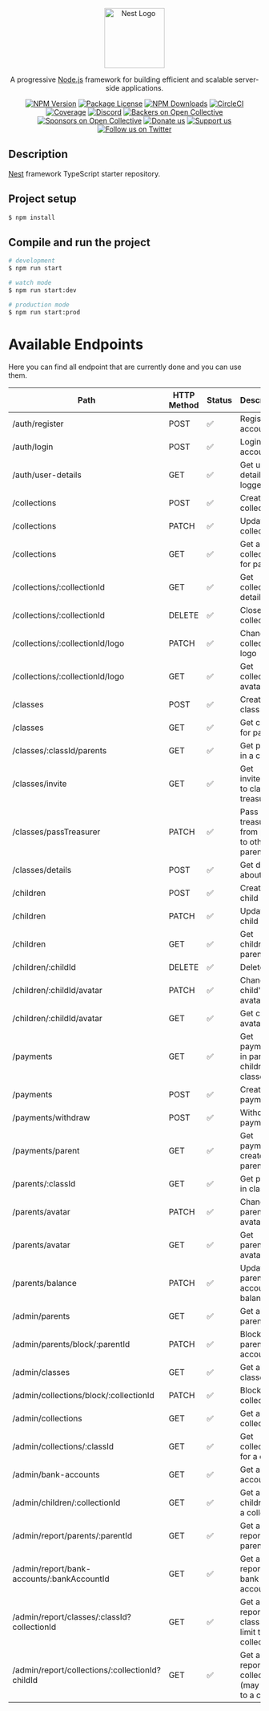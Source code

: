 <p align="center">
  <a href="http://nestjs.com/" target="blank"><img src="https://nestjs.com/img/logo-small.svg" width="120" alt="Nest Logo" /></a>
</p>

[circleci-image]: https://img.shields.io/circleci/build/github/nestjs/nest/master?token=abc123def456
[circleci-url]: https://circleci.com/gh/nestjs/nest

  <p align="center">A progressive <a href="http://nodejs.org" target="_blank">Node.js</a> framework for building efficient and scalable server-side applications.</p>
    <p align="center">
<a href="https://www.npmjs.com/~nestjscore" target="_blank"><img src="https://img.shields.io/npm/v/@nestjs/core.svg" alt="NPM Version" /></a>
<a href="https://www.npmjs.com/~nestjscore" target="_blank"><img src="https://img.shields.io/npm/l/@nestjs/core.svg" alt="Package License" /></a>
<a href="https://www.npmjs.com/~nestjscore" target="_blank"><img src="https://img.shields.io/npm/dm/@nestjs/common.svg" alt="NPM Downloads" /></a>
<a href="https://circleci.com/gh/nestjs/nest" target="_blank"><img src="https://img.shields.io/circleci/build/github/nestjs/nest/master" alt="CircleCI" /></a>
<a href="https://coveralls.io/github/nestjs/nest?branch=master" target="_blank"><img src="https://coveralls.io/repos/github/nestjs/nest/badge.svg?branch=master#9" alt="Coverage" /></a>
<a href="https://discord.gg/G7Qnnhy" target="_blank"><img src="https://img.shields.io/badge/discord-online-brightgreen.svg" alt="Discord"/></a>
<a href="https://opencollective.com/nest#backer" target="_blank"><img src="https://opencollective.com/nest/backers/badge.svg" alt="Backers on Open Collective" /></a>
<a href="https://opencollective.com/nest#sponsor" target="_blank"><img src="https://opencollective.com/nest/sponsors/badge.svg" alt="Sponsors on Open Collective" /></a>
  <a href="https://paypal.me/kamilmysliwiec" target="_blank"><img src="https://img.shields.io/badge/Donate-PayPal-ff3f59.svg" alt="Donate us"/></a>
    <a href="https://opencollective.com/nest#sponsor"  target="_blank"><img src="https://img.shields.io/badge/Support%20us-Open%20Collective-41B883.svg" alt="Support us"></a>
  <a href="https://twitter.com/nestframework" target="_blank"><img src="https://img.shields.io/twitter/follow/nestframework.svg?style=social&label=Follow" alt="Follow us on Twitter"></a>
</p>
  <!--[![Backers on Open Collective](https://opencollective.com/nest/backers/badge.svg)](https://opencollective.com/nest#backer)
  [![Sponsors on Open Collective](https://opencollective.com/nest/sponsors/badge.svg)](https://opencollective.com/nest#sponsor)-->

## Description

[Nest](https://github.com/nestjs/nest) framework TypeScript starter repository.

## Project setup

```bash
$ npm install
```

## Compile and run the project

```bash
# development
$ npm run start

# watch mode
$ npm run start:dev

# production mode
$ npm run start:prod
```

# Available Endpoints

Here you can find all endpoint that are currently done and you can use them.

| Path                                             | HTTP Method | Status | Description                                               |
| ------------------------------------------------ | ----------- | ------ | --------------------------------------------------------- |
| /auth/register                                   |    POST     |   ✅   | Register account                                          |
| /auth/login                                      |    POST     |   ✅   | Login account                                             |
| /auth/user-details                               |    GET      |   ✅   | Get user details of logged user                           |
| /collections                                     |    POST     |   ✅   | Create collection                                         |
| /collections                                     |    PATCH    |   ✅   | Update collection                                         |
| /collections                                     |    GET      |   ✅   | Get all collections for parent                            |
| /collections/:collectionId                       |    GET      |   ✅   | Get collection details                                    |
| /collections/:collectionId                       |    DELETE   |   ✅   | Close collection                                          |
| /collections/:collectionId/logo                  |    PATCH    |   ✅   | Change collection's logo                                  |
| /collections/:collectionId/logo                  |    GET      |   ✅   | Get collection's avatar file                              |
| /classes                                         |    POST     |   ✅   | Create class                                              |
| /classes                                         |    GET      |   ✅   | Get classes for parent                                    |
| /classes/:classId/parents                        |    GET      |   ✅   | Get parents in a class                                    |
| /classes/invite                                  |    GET      |   ✅   | Get inviteCode to class by treasurerId                    |
| /classes/passTreasurer                           |    PATCH    |   ✅   | Pass treasurer from parent to other parent                |
| /classes/details                                 |    POST     |   ✅   | Get details about class                                   |
| /children                                        |    POST     |   ✅   | Create child                                              |
| /children                                        |    PATCH    |   ✅   | Update child                                              |
| /children                                        |    GET      |   ✅   | Get children for parent                                   |
| /children/:childId                               |    DELETE   |   ✅   | Delete child                                              |
| /children/:childId/avatar                        |    PATCH    |   ✅   | Change child's avatar                                     |
| /children/:childId/avatar                        |    GET      |   ✅   | Get child's avatar file                                   |
| /payments                                        |    GET      |   ✅   | Get payments in parent's children classes                 |
| /payments                                        |    POST     |   ✅   | Create payment                                            |
| /payments/withdraw                               |    POST     |   ✅   | Withdraw payment                                          |
| /payments/parent                                 |    GET      |   ✅   | Get payments created by parent                            |
| /parents/:classId                                |    GET      |   ✅   | Get parents in class                                      |
| /parents/avatar                                  |    PATCH    |   ✅   | Change parent's avatar                                    |
| /parents/avatar                                  |    GET      |   ✅   | Get parent's avatar file                                  |
| /parents/balance                                 |    PATCH    |   ✅   | Update parent's account balance                           |
| /admin/parents                                   |    GET      |   ✅   | Get all parents                                           |
| /admin/parents/block/:parentId                   |    PATCH    |   ✅   | Block parent's account                                    |
| /admin/classes                                   |    GET      |   ✅   | Get all classes                                           |
| /admin/collections/block/:collectionId           |    PATCH    |   ✅   | Block collection                                          |
| /admin/collections                               |    GET      |   ✅   | Get all collection                                        |
| /admin/collections/:classId                      |    GET      |   ✅   | Get collections for a class                               |
| /admin/bank-accounts                             |    GET      |   ✅   | Get all bank accounts                                     |
| /admin/children/:collectionId                    |    GET      |   ✅   | Get all children in a collection                          |
| /admin/report/parents/:parentId                  |    GET      |   ✅   | Get a pdf report for a parent                             |
| /admin/report/bank-accounts/:bankAccountId       |    GET      |   ✅   | Get a pdf report for a bank account                       |
| /admin/report/classes/:classId?collectionId      |    GET      |   ✅   | Get a pdf report for a class (may limit to a collection)  |
| /admin/report/collections/:collectionId?childId  |    GET      |   ✅   | Get a pdf report for a collection (may limit to a child)  |
